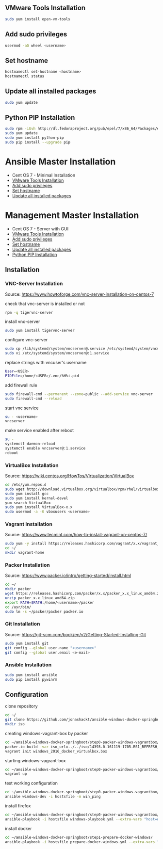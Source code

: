## VMware Tools Installation
```bash
sudo yum install open-vm-tools
```

## Add sudo privileges
```bash
usermod -aG wheel <username>
```

## Set hostname
```bash
hostnamectl set-hostname <hostname>
hostnamectl status
```

## Update all installed packages
```bash
sudo yum update
```

## Python PIP Installation
```bash
sudo rpm -iUvh http://dl.fedoraproject.org/pub/epel/7/x86_64/Packages/e/epel-release-7-11.noarch.rpm
sudo yum update
sudo yum install python-pip
sudo pip install --upgrade pip
```

# Ansible Master Installation
- Cent OS 7 - Minimal Installation
- [VMware Tools Installation](#vmware-tools-installation)
- [Add sudo privileges](#add-sudo-privileges)
- [Set hostname](#set-hostname)
- [Update all installed packages](#update-all-installed-packages)

# Management Master Installation
- Cent OS 7  - Server with GUI
- [VMware Tools Installation](#vmware-tools-installation)
- [Add sudo privileges](#add-sudo-privileges)
- [Set hostname](#set-hostname)
- [Update all installed packages](#update-all-installed-packages)
- [Python PIP Installation](#python-pip-installation)

## Installation

### VNC-Server Installation
Source: https://www.howtoforge.com/vnc-server-installation-on-centos-7

check that vnc-server is installed or not
```bash
rpm -q tigervnc-server
```

install vnc-server
```bash
sudo yum install tigervnc-server
```

configure vnc-server
```bash
sudo cp /lib/systemd/system/vncserver@.service /etc/systemd/system/vncserver@:1.service
sudo vi /etc/systemd/system/vncserver@:1.service
```

replace <USER> strings with vncuser's username
```bash
User=<USER>
PIDFile=/home/<USER>/.vnc/%H%i.pid
```

add firewall rule
```bash
sudo firewall-cmd --permanent --zone=public --add-service vnc-server
sudo firewall-cmd --reload
```

start vnc service
```bash
su - <username>
vncserver
```

make service enabled after reboot
```bash
su -
systemctl daemon-reload
systemctl enable vncserver@:1.service
reboot
```

### VirtualBox Installation
Source: https://wiki.centos.org/HowTos/Virtualization/VirtualBox

```bash
cd /etc/yum.repos.d
sudo wget http://download.virtualbox.org/virtualbox/rpm/rhel/virtualbox.repo
sudo yum install gcc
sudo yum install kernel-devel
yum search VirtualBox
sudo yum install VirtualBox-x.x
sudo usermod -a -G vboxusers <username>
```

### Vagrant Installation
Source: https://www.tecmint.com/how-to-install-vagrant-on-centos-7/

```bash
sudo yum -y install https://releases.hashicorp.com/vagrant/x.x/vagrant_x.x_x86_64.rpm
cd ~/
mkdir vagrant-home
```

### Packer Installation
Source: https://www.packer.io/intro/getting-started/install.html

```bash
cd ~/
mkdir packer
wget https://releases.hashicorp.com/packer/x.x/packer_x.x_linux_amd64.zip
unzip packer_x.x_linux_amd64.zip
export PATH=$PATH:/home/<username>/packer
cd /usr/bin/
sudo ln -s ~/packer/packer packer.io
```

### Git Installation
Source: https://git-scm.com/book/en/v2/Getting-Started-Installing-Git

```bash
sudo yum install git
git config --global user.name "<username>"
git config --global user.email <e-mail>
```

### Ansible Installation
```bash
sudo yum install ansible
sudo pip install pywinrm
```

## Configuration

clone repository
```bash
cd ~/
git clone https://github.com/jonashackt/ansible-windows-docker-springboot.git
mkdir iso
```

creating windows-vagrant-box by packer
```bash
cd ~/ansible-windows-docker-springboot/step0-packer-windows-vagrantbox/
packer.io build -var iso_url=../../iso/14393.0.161119-1705.RS1_REFRESH_SERVER_EVAL_X64FRE_EN-US.ISO windows_server_2016_docker.json
vagrant init windows_2016_docker_virtualbox.box
```

starting windows-vagrant-box
```bash
cd ~/ansible-windows-docker-springboot/step0-packer-windows-vagrantbox/
vagrant up
```

test working configuration
```bash
cd ~/ansible-windows-docker-springboot/step0-packer-windows-vagrantbox/ansible-windows-simple
ansible windows-dev -i hostsfile -m win_ping
```

install firefox
```bash
cd ~/ansible-windows-docker-springboot/step0-packer-windows-vagrantbox/ansible-windows-simple
ansible-playbook -i hostsfile windows-playbook.yml --extra-vars "host=windows-dev"
```

install docker
```bash
cd ~/ansible-windows-docker-springboot/step1-prepare-docker-windows/
ansible-playbook -i hostsfile prepare-docker-windows.yml --extra-vars "host=ansible-windows-docker-springboot-dev"
```